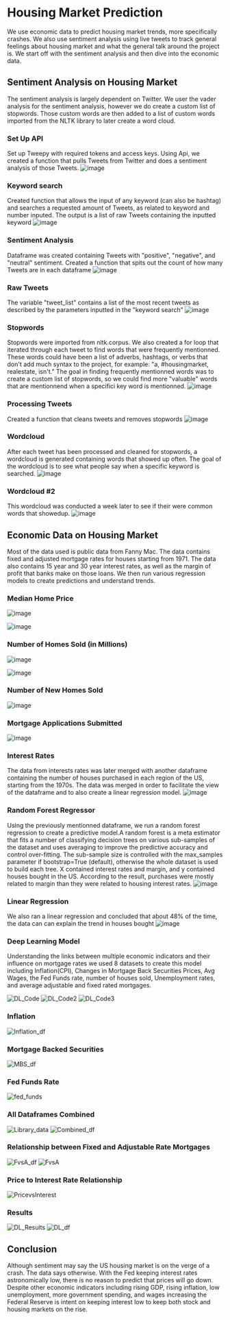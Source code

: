# Housing Market Prediction
We use economic data to predict housing market trends, more specifically crashes. We also use sentiment analysis using live tweets to track general feelings about housing market and what the general talk around the project is. We start off with the sentiment analysis and then dive into the economic data.

## Sentiment Analysis on Housing Market
The sentiment analysis is largely dependent on Twitter. We user the vader analysis for the sentiment analysis, however we do create a custom list of stopwords. Those custom words are then added to a list of custom words imported from the NLTK library to later create a word cloud.

### Set Up API
Set up Tweepy with required tokens and access keys. Using Api, we created a function that pulls Tweets from Twitter and does a sentiment analysis of those Tweets. 
![image](https://user-images.githubusercontent.com/79224741/128447083-1a5219a8-487b-4ad1-aa8d-274aceba1b7e.png)

### Keyword search
Created function that allows the input of any keyword (can also be hashtag) and searches a requested amount of Tweets, as related to keyword and number inputed. The output is a list of raw Tweets containing the inputted keyword
![image](https://user-images.githubusercontent.com/79224741/128446635-89bed11c-6730-405c-955b-ba4ffb31f78a.png)

### Sentiment Analysis
Dataframe was created containing Tweets with "positive", "negative", and "neutral" sentiment. Created a function that spits out the count of how many Tweets are in each dataframe
![image](https://user-images.githubusercontent.com/79224741/128447909-65eabce9-8977-45e0-b0d7-452dd8b79d69.png)

### Raw Tweets
The variable "tweet_list" contains a list of the most recent tweets as described by the parameters inputted in the "keyword search"
![image](https://user-images.githubusercontent.com/79224741/128603472-0e05e889-6e52-40b3-9a78-1e0fac755956.png)

### Stopwords
Stopwords were imported from nltk.corpus. We also created a for loop that iterated through each tweet to find words that were frequently mentionned. These words could have been a list of adverbs, hashtags, or verbs that don't add much syntax to the project, for example: "a, #housingmarket, realestate, isn't." The goal in finding frequently mentionned words was to create a custom list of stopwords, so we could find more "valuable" words that are mentionnend when a specifici key word is mentionned.
![image](https://user-images.githubusercontent.com/79224741/128603651-793c7d3e-242a-406f-8785-3f292421a757.png)


### Processing Tweets
Created a function that cleans tweets and removes stopwords
![image](https://user-images.githubusercontent.com/79224741/128603706-cf6b9d12-49c0-4870-b5ae-75f8b68b39ed.png)


### Wordcloud
After each tweet has been processed and cleaned for stopwords, a wordcloud is generated containing words that showed up often. The goal of the wordcloud is to see what people say when a specific keyword is searched. 
![image](https://user-images.githubusercontent.com/79224741/128603774-fffd84fc-3d0a-40ff-a03b-c432531f670c.png)


### Wordcloud #2
This wordcloud was conducted a week later to see if their were common words that showedup.
![image](https://user-images.githubusercontent.com/79224741/129273945-7ff4eefc-3648-46c6-85d0-d438875e30b0.png)


## Economic Data on Housing Market
Most of the data used is public data from Fanny Mac. The data contains fixed and adjusted mortgage rates for houses starting from 1971. The data also contains 15 year and 30 year interest rates, as well as the margin of profit that banks make on those loans. We then run various regression models to create predictions and understand trends.

### Median Home Price
![image](https://user-images.githubusercontent.com/79435102/129270329-b80357db-4ac6-40d6-a3cf-c7ce17ed0477.png)


![image](https://user-images.githubusercontent.com/79435102/129270548-7c1d566d-abef-4adf-a371-40d5f71c3e35.png)

### Number of Homes Sold (in Millions)

![image](https://user-images.githubusercontent.com/79435102/129270846-2ac17ddc-6144-4ceb-880f-e9d49d29c159.png)

![image](https://user-images.githubusercontent.com/79435102/129271079-d5b7bdf4-8601-4ecc-9f44-bbf54f14f050.png)


### Number of New Homes Sold

![image](https://user-images.githubusercontent.com/79435102/129275317-2603c4b1-73b6-4d26-b189-27f3a2190e79.png)


### Mortgage Applications Submitted 

![image](https://user-images.githubusercontent.com/79435102/129275424-a659d574-cabf-4694-be02-a6116b07e3a7.png)

### Interest Rates
The data from interests rates was later merged with another dataframe containing the number of houses purchased in each region of the US, starting from the 1970s. The data was merged in order to facilitate the view of the dataframe and to also create a linear regression model.
![image](https://user-images.githubusercontent.com/79224741/129269199-d70769b7-5be0-4a14-a262-ed8aef4f8974.png)


### Random Forest Regressor
Using the previously mentionned dataframe, we run a random forest regression to create a predictive model.A random forest is a meta estimator that fits a number of classifying decision trees on various sub-samples of the dataset and uses averaging to improve the predictive accuracy and control over-fitting. The sub-sample size is controlled with the max_samples parameter if bootstrap=True (default), otherwise the whole dataset is used to build each tree. X contained interest rates and margin, and y contained houses bought in the US. According to the result, purchases were mostly related to margin than they were related to housing interest rates.
![image](https://user-images.githubusercontent.com/79224741/129271880-6c6eff46-b9a0-42c2-8fff-b2b08b4ca0fb.png)

### Linear Regression
We also ran a linear regression and concluded that about 48% of the time, the data can can explain the trend in houses bought
![image](https://user-images.githubusercontent.com/79224741/129272075-b09bae4c-07b6-41f9-a4d8-80ffd7e46891.png)

### Deep Learning Model
Understanding the links between multiple economic indicators and their influence on mortgage rates we used 8 datasets
to create this model including Inflation(CPI), Changes in Mortgage Back Securities Prices, Avg Wages, the Fed Funds rate, 
number of houses sold, Unemployment rates, and average adjustable and fixed rated mortgages. 

![DL_Code](https://user-images.githubusercontent.com/78506291/129281775-9fc4dd1e-ac95-4465-b0cf-208cb5413248.PNG) ![DL_Code2](https://user-images.githubusercontent.com/78506291/129281895-5417bd8a-7e4c-41b1-a525-c79473ef92ec.PNG) ![DL_Code3](https://user-images.githubusercontent.com/78506291/129282024-6f5702f3-9d7d-4516-9d2f-2da6714fdd90.PNG)


### Inflation
![Inflation_df](https://user-images.githubusercontent.com/78506291/129278662-92913110-d544-4e80-a5e4-a5bf15997d96.PNG)


### Mortgage Backed Securities
![MBS_df](https://user-images.githubusercontent.com/78506291/129279024-f78471e8-9b1c-450b-9c38-85a81aed247e.PNG)


### Fed Funds Rate
![fed_funds](https://user-images.githubusercontent.com/78506291/129279069-ccb83cc2-d14c-41c7-ba19-29e3bd05accf.PNG)


### All Dataframes Combined
![Library_data](https://user-images.githubusercontent.com/78506291/129279760-c11b5cdf-cbd2-4679-b636-ca3b8368cd01.PNG)
![Combined_df](https://user-images.githubusercontent.com/78506291/129279318-ebb2c2ca-1263-4f1d-b87d-15de708c275b.PNG)


### Relationship between Fixed and Adjustable Rate Mortgages
![FvsA_df](https://user-images.githubusercontent.com/78506291/129279731-2e2323cc-b22e-498b-a5c3-f1772c1cee66.PNG)
![FvsA](https://user-images.githubusercontent.com/78506291/129279705-6423043b-8238-48d4-93af-56496ca0572c.PNG)


### Price to Interest Rate Relationship
![PricevsInterest](https://user-images.githubusercontent.com/78506291/129279929-20286908-9c5d-40d8-9054-3b92ce04a03a.PNG)



### Results
![DL_Results](https://user-images.githubusercontent.com/78506291/129279594-029a78bb-61c4-4c5c-9238-fe7d13ff21ee.PNG)
![DL_df](https://user-images.githubusercontent.com/78506291/129282211-06c9f959-b565-4718-9cb3-0a05d282b3b3.PNG)


## Conclusion
Although sentiment may say the US housing market is on the verge of a crash. The data says otherwise. With the Fed keeping 
interest rates astronomically low, there is no reason to predict that prices will go down. Despite other economic indicators 
including rising GDP, rising inflation, low unemployment, more government spending, and wages increasing the Federal Reserve 
is intent on keeping interest low to keep both stock and housing markets on the rise. 


